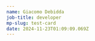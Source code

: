 ```yaml
---
name: Giacomo Debidda
job-title: developer
mp-slug: test-card
date: 2024-11-23T01:09:09.069Z
---
```

